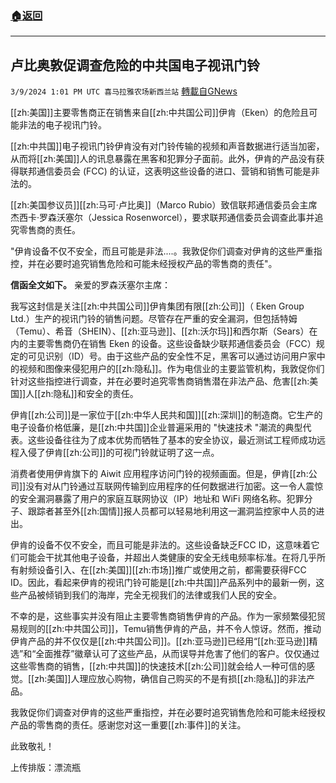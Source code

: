 ###  [:house:返回](README.md)
---


## 卢比奥敦促调查危险的中共国电子视讯门铃
`3/9/2024 1:01 PM UTC 喜马拉雅农场新西兰站` [轉載自GNews](https://gnews.org/articles/2379867)

[[zh:美国]]主要零售商正在销售来自[[zh:中共国公司]]伊肯（Eken）的危险且可能非法的电子视讯门铃。

[[zh:中共国]]电子视讯门铃伊肯没有对门铃传输的视频和声音数据进行适当加密，从而将[[zh:美国]]人的讯息暴露在黑客和犯罪分子面前。此外，伊肯的产品没有获得联邦通信委员会 (FCC) 的认证，这表明这些设备的进口、营销和销售可能是非法的。

[[zh:美国参议员]][[zh:马可·卢比奥]]（Marco Rubio）致信联邦通信委员会主席杰西卡·罗森沃塞尔（Jessica Rosenworcel），要求联邦通信委员会调查此事并追究零售商的责任。

"伊肯设备不仅不安全，而且可能是非法....。我敦促你们调查对伊肯的这些严重指控，并在必要时追究销售危险和可能未经授权产品的零售商的责任"。

**信函全文如下。**
亲爱的罗森沃塞尔主席：

我写这封信是关注[[zh:中共国公司]]伊肯集团有限[[zh:公司]]（ Eken Group Ltd.）生产的视讯门铃的销售问题。尽管存在严重的安全漏洞，但包括特姆（Temu）、希音（SHEIN）、[[zh:亚马逊]]、[[zh:沃尔玛]]和西尔斯（Sears）在内的主要零售商仍在销售 Eken 的设备。这些设备缺少联邦通信委员会（FCC）规定的可见识别（ID）号。由于这些产品的安全性不足，黑客可以通过访问用户家中的视频和图像来侵犯用户的[[zh:隐私]]。作为电信业的主要监管机构，我敦促你们针对这些指控进行调查，并在必要时追究零售商销售潜在非法产品、危害[[zh:美国]]人[[zh:隐私]]和安全的责任。

伊肯[[zh:公司]]是一家位于[[zh:中华人民共和国]][[zh:深圳]]的制造商。它生产的电子设备价格低廉，是[[zh:中共国]]企业普遍采用的 "快速技术 "潮流的典型代表。这些设备往往为了成本优势而牺牲了基本的安全协议，最近测试工程师成功远程入侵了伊肯[[zh:公司]]的可视门铃就证明了这一点。

消费者使用伊肯旗下的 Aiwit 应用程序访问门铃的视频画面。但是，伊肯[[zh:公司]]没有对从门铃通过互联网传输到应用程序的任何数据进行加密。这一令人震惊的安全漏洞暴露了用户的家庭互联网协议（IP）地址和 WiFi 网络名称。犯罪分子、跟踪者甚至外[[zh:国情]]报人员都可以轻易地利用这一漏洞监控家中人员的进出。

伊肯的设备不仅不安全，而且可能是非法的。这些设备缺乏FCC ID，这意味着它们可能会干扰其他电子设备，并超出人类健康的安全无线电频率标准。在将几乎所有射频设备引入、在[[zh:美国]][[zh:市场]]推广或使用之前，都需要获得FCC ID。因此，看起来伊肯的视讯门铃可能是[[zh:中共国]]产品系列中的最新一例，这些产品被倾销到我们的海岸，完全无视我们的法律或我们人民的安全。

不幸的是，这些事实并没有阻止主要零售商销售伊肯的产品。作为一家频繁侵犯贸易规则的[[zh:中共国公司]]，Temu销售伊肯的产品，并不令人惊讶。然而，推动伊肯产品的并不仅仅是[[zh:中共国公司]]。[[zh:亚马逊]]已经用“[[zh:亚马逊]]精选”和“全面推荐”徽章认可了这些产品，从而误导并危害了他们的客户。仅仅通过这些零售商的销售，[[zh:中共国]]的快速技术[[zh:公司]]就会给人一种可信的感觉。[[zh:美国]]人理应放心购物，确信自己购买的不是有损[[zh:隐私]]的非法产品。

我敦促你们调查对伊肯的这些严重指控，并在必要时追究销售危险和可能未经授权产品的零售商的责任。感谢您对这一重要[[zh:事件]]的关注。

此致敬礼！

上传排版：漂流瓶
